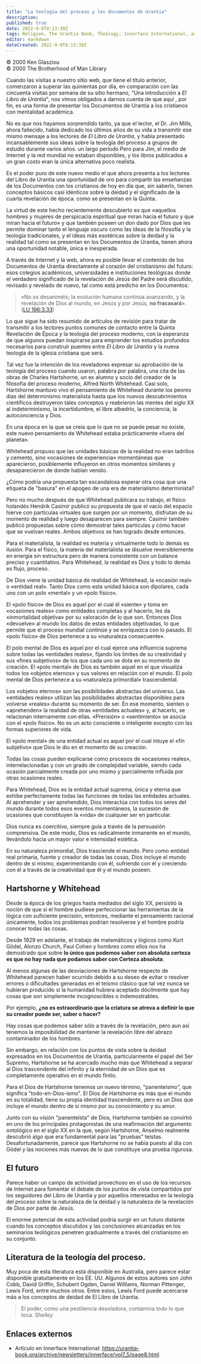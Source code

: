 ```yaml
---
title: "La teología del proceso y los documentos de Urantia"
description: 
published: true
date: 2022-9-9T8:13:39Z
tags: Religion, The Urantia Book, Theology, Innerface International, article
editor: markdown
dateCreated: 2022-9-9T8:13:39Z
---
```


<p class="v-card v-sheet theme--light grey lighten-3 px-2">© 2000 Ken Glasziou<br>© 2000 The Brotherhood of Man Library</p>

Cuando las visitas a nuestro sitio web, que tiene el título anterior, comenzaron a superar las quinientas por día, en comparación con las cincuenta visitas por semana de su sitio hermano, "Una introducción a _El Libro de Urantia_", nos vimos obligados a darnos cuenta de que aquí , por fin, es una forma de presentar los Documentos de Urantia a los cristianos con mentalidad académica.

No es que nos hayamos sorprendido tanto, ya que el lector, el Dr. Jim Mills, ahora fallecido, había dedicado los últimos años de su vida a transmitir ese mismo mensaje a los lectores de _El Libro de Urantia_, y había presentado incansablemente sus ideas sobre la teología del proceso a grupos de estudio durante varios años. un largo período Pero para Jim, el medio de Internet y la red mundial no estaban disponibles, y los libros publicados a un gran costo eran la única alternativa poco realista.

Es el poder puro de este nuevo medio el que ahora presenta a los lectores del Libro de Urantia una oportunidad de oro para compartir las enseñanzas de los Documentos con los cristianos de hoy en día que, sin saberlo, tienen conceptos básicos casi idénticos sobre la deidad y el significado de la cuarta revelación de época. como se presentan en la Quinta.

La virtud de este hecho recientemente descubierto es que «aquellos hombres y mujeres de perspicacia espiritual que miran hacia el futuro y que miran hacia el futuro» y que también poseen un don dado por Dios que les permite dominar tanto el lenguaje oscuro como las ideas de la filosofía y la teología tradicionales, y el ideas más esotéricas sobre la deidad y la realidad tal como se presentan en los Documentos de Urantia, tienen ahora una oportunidad notable, única e inesperada.

A través de Internet y la web, ahora es posible llevar el contenido de los Documentos de Urantia directamente al corazón del cristianismo del futuro: esos colegios académicos, universidades e instituciones teológicas donde el verdadero significado de la revelación de Jesús del Padre será discutido, revisado y revelado de nuevo, tal como está predicho en los Documentos:

> «No os desaniméis; la evolución humana continúa avanzando, y la revelación de Dios al mundo, en Jesús y por Jesús, **no fracasará**». ([LU 196:3.33](/es/The_Urantia_Book/196#p3_33))

Lo que sigue ha sido resumido de artículos de revisión para tratar de transmitir a los lectores puntos comunes de contacto entre la Quinta Revelación de Época y la teología del proceso moderno, con la esperanza de que algunos puedan inspirarse para emprender los estudios profundos necesarios para construir puentes entre _El Libro de Urantia_ y la nueva teología de la iglesia cristiana que será.

Tal vez fue la intención de los reveladores expresar su aprobación de la teología del proceso cuando usaron, palabra por palabra, una cita de las obras de Charles Hartshorne, un ex alumno y socio del creador de la filosofía del proceso moderno, Alfred North Whitehead. Casi solo, Hartshorne mantuvo vivo el pensamiento de Whitehead durante los peores días del determinismo materialista hasta que los nuevos descubrimientos científicos destruyeron tales conceptos y reabrieron las mentes del siglo XX al indeterminismo, la incertidumbre, el libre albedrío, la conciencia, la autoconciencia y Dios.

En una época en la que se creía que lo que no se puede pesar no existe, este nuevo pensamiento de Whitehead estaba prácticamente «fuera del planeta».

Whitehead propuso que las unidades básicas de la realidad no eran ladrillos y cemento, sino «ocasiones de experiencia» momentáneas que aparecieron, posiblemente influyeron en otros momentos similares y desaparecieron de donde habían venido.

¿Cómo podría una propuesta tan escandalosa esperar otra cosa que una etiqueta de "basura" en el apogeo de una era de materialismo determinista?

Pero no mucho después de que Whitehead publicara su trabajo, el físico holandés Hendrik Casimir publicó su propuesta de que el vacío del espacio hierve con partículas virtuales que surgen por un momento, disfrutan de su momento de realidad y luego desaparecen para siempre. Casimir también publicó propuestas sobre cómo demostrar tales partículas y cómo hacer que se vuelvan reales. Ambos objetivos se han logrado desde entonces.

Para el materialista, la realidad es materia y virtualmente todo lo demás es ilusión. Para el físico, la materia del materialista se disuelve reversiblemente en energía sin estructura pero de manera consistente con un balance preciso y cuantitativo. Para Whitehead, la realidad es Dios y todo lo demás es flujo, proceso.

De Dios viene la unidad básica de realidad de Whitehead, la «ocasión real» o «entidad real». Tanto Dios como esta unidad básica son dipolares, cada uno con un polo «mental» y un «polo físico».

El «polo físico» de Dios es aquel por el cual él «siente» y toma en «ocasiones reales» como entidades completas y al hacerlo, les da «inmortalidad objetiva» por su valoración de lo que son. Entonces Dios «devuelve» al mundo los datos de estas entidades objetivadas, lo que permite que el proceso mundial continúe y se enriquezca con lo pasado. El «polo físico» de Dios pertenece a su «naturaleza consecuente».

El polo mental de Dios es aquel por el cual ejerce una influencia suprema sobre todas las «entidades reales», fijando los límites de su creatividad y sus «fines subjetivos» de los que cada uno se dota en su momento de creación. El «polo mental» de Dios es también aquel en el que visualiza todos los «objetos eternos» y sus valores en relación con el mundo. El polo mental de Dios pertenece a su «naturaleza primordial» trascendental.

Los «objetos eternos» son las posibilidades abstractas del universo. Las «entidades reales» utilizan las posibilidades abstractas disponibles para volverse «reales» durante su momento de ser. En ese momento, sienten o «aprehenden» la realidad de otras «entidades actuales» y, al hacerlo, se relacionan internamente con ellas. «Prensión» o «sentimiento» se asocia con el «polo físico». No es un acto consciente o inteligente excepto con las formas superiores de vida.

El «polo mental» de una entidad actual es aquel por el cual intuye el «fin subjetivo» que Dios le dio en el momento de su creación.

Todas las cosas pueden explicarse como procesos de «ocasiones reales», interrelacionadas y con un grado de complejidad variable, siendo cada ocasión parcialmente creada por uno mismo y parcialmente influida por otras ocasiones reales.

Para Whitehead, Dios es la entidad actual suprema, única y eterna que exhibe perfectamente todas las funciones de todas las entidades actuales. Al aprehender y ser aprehendido, Dios interactúa con todos los seres del mundo durante todos esos eventos momentáneos, la sucesión de ocasiones que constituyen la «vida» de cualquier ser en particular.

Dios nunca es coercitivo, siempre guía a través de la persuasión comprensiva. De este modo, Dios es radicalmente inmanente en el mundo, llevándolo hacia un mayor valor e intensidad estética.

En su naturaleza primordial, Dios trasciende el mundo. Pero como entidad real primaria, fuente y creador de todas las cosas, Dios incluye el mundo dentro de sí mismo, experimentando con él, sufriendo con él y creciendo con él a través de la creatividad que él y el mundo poseen.

## Hartshorne y Whitehead

Desde la época de los griegos hasta mediados del siglo XX, persistió la noción de que si el hombre pudiese perfeccionar las herramientas de la lógica con suficiente precisión, entonces, mediante el pensamiento racional únicamente, todos los problemas podrían resolverse y el hombre podría conocer todas las cosas.

Desde 1929 en adelante, el trabajo de matemáticos y lógicos como Kurt Gödel, Alonzo Church, Paul Cohen y hombres como ellos nos ha demostrado que sobre **lo único que podemos saber con absoluta certeza es que no hay nada que podamos saber con Certeza absoluta**.

Al menos algunas de las desviaciones de Hartshorne respecto de Whitehead parecen haber ocurrido debido a su deseo de evitar o resolver errores o dificultades generadas en el teísmo clásico que tal vez nunca se hubieran producido si la humanidad hubiera aceptado dócilmente que hay cosas que son simplemente incognoscibles o indemostrables.

Por ejemplo, **¿no es extraordinario que la criatura se atreva a definir lo que su creador puede ser, saber o hacer?**

Hay cosas que podemos saber sólo a través de la revelación, pero aun así tenemos la imposibilidad de mantener la revelación libre del abrazo contaminador de los hombres.

Sin embargo, en relación con los puntos de vista sobre la deidad expresados ​​en los Documentos de Urantia, particularmente el papel del Ser Supremo, Hartshorne se ha acercado mucho más que Whitehead a separar al Dios trascendente del infinito y la eternidad de un Dios que es completamente operativo en el mundo finito.

Para el Dios de Hartshorne tenemos un nuevo término, "panenteísmo", que significa "todo-en-Dios-ismo". El Dios de Hartshorne es más que el mundo en su totalidad, tiene su propia identidad trascendente, pero es un Dios que incluye el mundo dentro de sí mismo por su conocimiento y su amor.

Junto con su visión "panenteísta" de Dios, Hartshorne también se convirtió en uno de los principales protagonistas de una reafirmación del argumento ontológico en el siglo XX en la que, según Hartshorne, Anselmo realmente descubrió algo que era fundamental para las "pruebas" teístas. Desafortunadamente, parece que Hartshorne no se había puesto al día con Gödel y las nociones más nuevas de lo que constituye una prueba rigurosa.

## El futuro

Parece haber un campo de actividad provechoso en el uso de los recursos de Internet para fomentar el debate de los puntos de vista compartidos por los seguidores del Libro de Urantia y por aquellos interesados ​​en la teología del proceso sobre la naturaleza de la deidad y la naturaleza de la revelación de Dios por parte de Jesús.

El enorme potencial de esta actividad podría surgir en un futuro distante cuando los conceptos discutidos y las conclusiones alcanzadas en los seminarios teológicos penetren gradualmente a través del cristianismo en su conjunto.

## Literatura de la teología del proceso.

Muy poca de esta literatura está disponible en Australia, pero parece estar disponible gratuitamente en los EE. UU. Algunos de estos autores son John Cobb, David Griffin, Schubert Ogden, Daniel Williams, Norman Pittenger, Lewis Ford, entre muchos otros. Entre estos, Lewis Ford puede acercarse más a los conceptos de deidad de El Libro de Urantia.

> El poder, como una pestilencia desoladora, contamina todo lo que toca.
> _Shelley_

## Enlaces externos

- Artículo en Innerface International: https://urantia-book.org/archive/newsletters/innerface/vol7_5/page8.html


